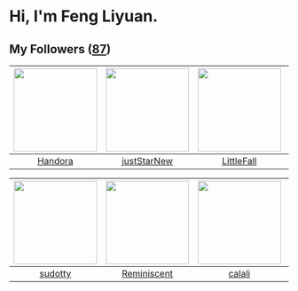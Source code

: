 # Hi, I'm Feng Liyuan.

## My Followers ([87](https://github.com/SunRunAway?tab=followers))

| <img src="https://avatars0.githubusercontent.com/u/25010034?v=4" width="150" height="150" /> | <img src="https://avatars2.githubusercontent.com/u/18233711?v=4" width="150" height="150" /> | <img src="https://avatars2.githubusercontent.com/u/30543181?v=4" width="150" height="150" /> | <img src="https://avatars1.githubusercontent.com/u/13427348?v=4" width="150" height="150" /> |
| :------------------------------------------------------------------------------------------: | :------------------------------------------------------------------------------------------: | :------------------------------------------------------------------------------------------: | :------------------------------------------------------------------------------------------: |
|                             [Handora](https://github.com/Handora)                            |                         [justStarNew](https://github.com/justStarNew)                        |                          [LittleFall](https://github.com/LittleFall)                         |                              [Yisaer](https://github.com/Yisaer)                             |

| <img src="https://avatars1.githubusercontent.com/u/4898483?v=4" width="150" height="150" /> | <img src="https://avatars2.githubusercontent.com/u/41809508?v=4" width="150" height="150" /> | <img src="https://avatars3.githubusercontent.com/u/15995588?v=4" width="150" height="150" /> | <img src="https://avatars2.githubusercontent.com/u/20949383?v=4" width="150" height="150" /> |
| :-----------------------------------------------------------------------------------------: | :------------------------------------------------------------------------------------------: | :------------------------------------------------------------------------------------------: | :------------------------------------------------------------------------------------------: |
|                            [sudotty](https://github.com/sudotty)                            |                         [Reminiscent](https://github.com/Reminiscent)                        |                              [calali](https://github.com/calali)                             |                            [Sixzeroo](https://github.com/Sixzeroo)                           |